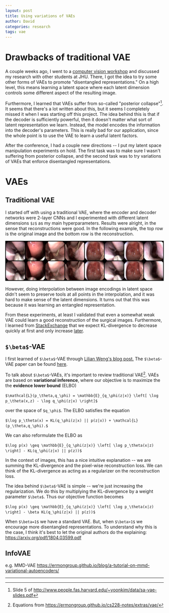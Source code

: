 ```yaml
---
layout: post
title: Using variations of VAEs
author: David
categories: research
tags: vae
---
```


# Drawbacks of traditional VAE
A couple weeks ago, I went to a [computer vision workshop](https://ccvl.jhu.edu/news/2019/jhu-computer-vision-workshop/) and discussed
my research with other students at JHU. There, I got the idea to try some other forms of VAEs to promote "disentangled representations."
On a high level, this means learning a latent space where each latent dimension controls some different aspect of the resulting image.

Furthermore, I learned that VAEs suffer from so-called "posterior collapse"[^1]. It seems that there's a lot written about this, 
but it seems I completely missed it when I was starting off this project.
The idea behind this is that if the decoder is sufficiently powerful, then it doesn't matter what sort of latent representation we learn.
Instead, the model encodes the information into the decoder's parameters. 
This is really bad for our application, since the whole point is to use the VAE to learn a useful latent factors.

After the conference, I had a couple new directions -- I put my latent space manipulation experiments on hold.
The first task was to make sure I wasn't suffering from posterior collapse, and the second task was to try variations of VAEs that
enforce disentangled representations.

# VAEs

## Traditional VAE
I started off with using a traditional VAE, where the encoder and decoder networks were 2-layer CNNs and I experimented with different
latent dimensions `$z$` as my main hyperparameters. Results were alright, in the sense that reconstructions were good. In the following
example, the top row is the original image and the bottom row is the reconstruction. 

![Reconstructions](/assets/posts/vae-reconstruction.png)

However, doing interpolation between image encodings in latent space didn't seem to preserve tools at all points in the interpolation,
and it was hard to make sense of the latent dimensions. It turns out that this was because it was learning an entangled representation.

From these experiments, at least I validated that even a somewhat weak VAE could learn a good reconstruction of the surgical images.
Furthermore, I learned from [StackExchange](https://stats.stackexchange.com/a/333176) that we expect KL-divergence to decrease quickly at first and only increase [later](https://twitter.com/memotv/status/1037111349212577792).

## `$\beta$`-VAE
I first learned of `$\beta$`-VAE through [Lilian Weng's blog post.](https://lilianweng.github.io/lil-log/2018/08/12/from-autoencoder-to-beta-vae.html)
The `$\beta$`-VAE paper can be found [here](https://openreview.net/pdf?id=Sy2fzU9gl).

To talk about `$\beta$`-VAEs, it's important to review traditional VAE[^2]. VAEs are based on **variational inference**, where
our objective is to maximize the the **evidence lower bound** (ELBO)

`$\mathcal{L}(p_\theta,q_\phi) = \mathbb{E}_{q_\phi(z|x)} \left[ \log p_\theta(x,z) - \log q_\phi(z|x) \right]$`

over the space of `$q_\phi$`. The ELBO satisfies the equation

`$\log p_\theta(x) = KL(q_\phi(z|x) || p(z|x)) + \mathcal{L}(p_\theta,q_\phi).$`

We can also reformulate the ELBO as 

`$\log p(x) \geq \mathbb{E}_{q_\phi(z|x)} \left[ \log p_\theta(x|z) \right] - KL(q_\phi(z|x) || p(z))$`

In the context of images, this has a nice intuitive explanation -- we are summing the KL-divergence and the 
pixel-wise reconstruction loss. We can think of the KL-divergence as acting as a regularizer on the reconstruction loss.

The idea behind `$\beta$`-VAE is simple -- we're just increasing the regularization.
We do this by multiplying the KL-divergence by a weight parameter `$\beta$`. Thus our objective function becomes

`$\log p(x) \geq \mathbb{E}_{q_\phi(z|x)} \left[ \log p_\theta(x|z) \right] - \beta KL(q_\phi(z|x) || p(z))$`

When `$\beta=1$` we have a standard VAE. But, when `$\beta>1$` we encourage more disentangled representations.
To understand why this is the case, I think it's best to let the original authors do the explaining: <https://arxiv.org/pdf/1804.03599.pdf>

## InfoVAE
e.g. MMD-VAE
<https://ermongroup.github.io/blog/a-tutorial-on-mmd-variational-autoencoders/>

---

[^1]: Slide 5 of <http://www.people.fas.harvard.edu/~yoonkim/data/sa-vae-slides.pdf>
[^2]: Equations from <https://ermongroup.github.io/cs228-notes/extras/vae/>

